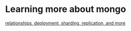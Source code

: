 # Learning more about mongo

[relationships, deployment, sharding, replication, and more](https://www.tutorialspoint.com/mongodb/mongodb_relationships.htm)
